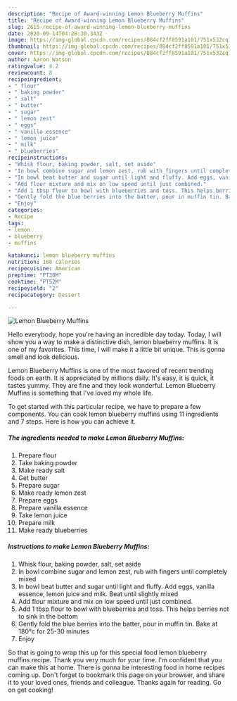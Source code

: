 ```yaml
---
description: "Recipe of Award-winning Lemon Blueberry Muffins"
title: "Recipe of Award-winning Lemon Blueberry Muffins"
slug: 2615-recipe-of-award-winning-lemon-blueberry-muffins
date: 2020-09-14T04:28:30.343Z
image: https://img-global.cpcdn.com/recipes/084cf2ff8591a101/751x532cq70/lemon-blueberry-muffins-recipe-main-photo.jpg
thumbnail: https://img-global.cpcdn.com/recipes/084cf2ff8591a101/751x532cq70/lemon-blueberry-muffins-recipe-main-photo.jpg
cover: https://img-global.cpcdn.com/recipes/084cf2ff8591a101/751x532cq70/lemon-blueberry-muffins-recipe-main-photo.jpg
author: Aaron Watson
ratingvalue: 4.2
reviewcount: 8
recipeingredient:
- " flour"
- " baking powder"
- " salt"
- " butter"
- " sugar"
- " lemon zest"
- " eggs"
- " vanilla essence"
- " lemon juice"
- " milk"
- " blueberries"
recipeinstructions:
- "Whisk flour, baking powder, salt, set aside"
- "In bowl combine sugar and lemon zest, rub with fingers until completely mixed"
- "In bowl beat butter and sugar until light and fluffy. Add eggs, vanilla essence, lemon juice and milk. Beat until slightly mixed"
- "Add flour mixture and mix on low speed until just combined."
- "Add 1 tbsp flour to bowl with blueberries and toss. This helps berries not to sink in the bottom"
- "Gently fold the blue berries into the batter, pour in muffin tin. Bake at 180°c for 25-30 minutes"
- "Enjoy"
categories:
- Recipe
tags:
- lemon
- blueberry
- muffins

katakunci: lemon blueberry muffins 
nutrition: 168 calories
recipecuisine: American
preptime: "PT30M"
cooktime: "PT52M"
recipeyield: "2"
recipecategory: Dessert

---
```



![Lemon Blueberry Muffins](https://img-global.cpcdn.com/recipes/084cf2ff8591a101/751x532cq70/lemon-blueberry-muffins-recipe-main-photo.jpg)

Hello everybody, hope you're having an incredible day today. Today, I will show you a way to make a distinctive dish, lemon blueberry muffins. It is one of my favorites. This time, I will make it a little bit unique. This is gonna smell and look delicious.

Lemon Blueberry Muffins is one of the most favored of recent trending foods on earth. It is appreciated by millions daily. It's easy, it is quick, it tastes yummy. They are fine and they look wonderful. Lemon Blueberry Muffins is something that I've loved my whole life.




To get started with this particular recipe, we have to prepare a few components. You can cook lemon blueberry muffins using 11 ingredients and 7 steps. Here is how you can achieve it.

<!--inarticleads1-->

##### The ingredients needed to make Lemon Blueberry Muffins:

1. Prepare  flour
1. Take  baking powder
1. Make ready  salt
1. Get  butter
1. Prepare  sugar
1. Make ready  lemon zest
1. Prepare  eggs
1. Prepare  vanilla essence
1. Take  lemon juice
1. Prepare  milk
1. Make ready  blueberries




<!--inarticleads2-->

##### Instructions to make Lemon Blueberry Muffins:

1. Whisk flour, baking powder, salt, set aside
1. In bowl combine sugar and lemon zest, rub with fingers until completely mixed
1. In bowl beat butter and sugar until light and fluffy. Add eggs, vanilla essence, lemon juice and milk. Beat until slightly mixed
1. Add flour mixture and mix on low speed until just combined.
1. Add 1 tbsp flour to bowl with blueberries and toss. This helps berries not to sink in the bottom
1. Gently fold the blue berries into the batter, pour in muffin tin. Bake at 180°c for 25-30 minutes
1. Enjoy




So that is going to wrap this up for this special food lemon blueberry muffins recipe. Thank you very much for your time. I'm confident that you can make this at home. There is gonna be interesting food in home recipes coming up. Don't forget to bookmark this page on your browser, and share it to your loved ones, friends and colleague. Thanks again for reading. Go on get cooking!
